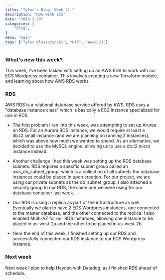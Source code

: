 ```yaml
---
title: "Tyler's Blog. Week 21."
description: "RDS with ECS"
date: "2019-2-28"
categories: [
    "Blog",
]
menu: "main"
tags: ["Tyler Kluszczynski", "HAT", "Week 21"]
---
```


### What's new this week?
This week, I've been tasked with setting up an AWS RDS to work with our ECS Wordpress container. This involves creating a new Terraform module, and learning about how AWS RDS works.

### RDS
AWS RDS is a relational database service offered by AWS. RDS uses a "database instance class" which is basically a EC2 instance specialized for use in RDS.

* The first problem I ran into this week, was attempting to set up Aruroa on RDS. For an Aurora RDS instance, we would require at least a db.t2.small instance (and we are planning on running 2 instances), which was above how much we wanted to spend. As an alternative, we decided to use the MySQL engine, allowing us to use a db.t2.micro instance instead.

* Another challenge I had this week was setting up the RDS database subnets. RDS requires a specific subnet group called an aws_db_subnet_group, which is a collection of all subnets the database instances could be placed in upon creation. For our project, we are using our private subnets as the db_subnet_group. I also attached a security group to our RDS, the same one we were using for our database container last week.

* Our RDS is using a replica as part of the infrastructure as well. Eventually we plan to have 2 ECS Wordpress instances, one connected to the master database, and the other connected to the replica. I also enabled Multi-AZ for our RDS instances, allowing one instance to be placed in us-west-2a and the other to be placed in us-west-2b.

* Near the end of this week, I finished setting up our RDS and successfully connected our RDS instance to our ECS Wordpress instance.

### Next week
Next week I plan to help Hayden with Datadog, as I finished RDS ahead of schedule.
